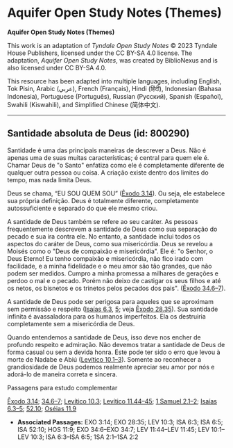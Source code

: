 # Aquifer Open Study Notes (Themes)

**Aquifer Open Study Notes (Themes)**

This work is an adaptation of *Tyndale Open Study Notes* © 2023 Tyndale House Publishers, licensed under the CC BY\-SA 4\.0 license. The adaptation, *Aquifer Open Study Notes*, was created by BiblioNexus and is also licensed under CC BY\-SA 4\.0\.

This resource has been adapted into multiple languages, including English, Tok Pisin, Arabic (عربي), French (Français), Hindi (हिंदी), Indonesian (Bahasa Indonesia), Portuguese (Português), Russian (Русский), Spanish (Español), Swahili (Kiswahili), and Simplified Chinese (简体中文).



--------------------------------

## Santidade absoluta de Deus (id: 800290)

Santidade é uma das principais maneiras de descrever a Deus. Não é apenas uma de suas muitas características; é central para quem ele é. Chamar Deus de "o Santo" enfatiza como ele é completamente diferente de qualquer outra pessoa ou coisa. A criação existe dentro dos limites do tempo, mas nada limita Deus.

Deus se chama, “EU SOU QUEM SOU” ([Êxodo 3\.14](https://ref.ly/Exod3:14)). Ou seja, ele estabelece sua própria definição. Deus é totalmente diferente, completamente autossuficiente e separado do que ele mesmo criou.

A santidade de Deus também se refere ao seu caráter. As pessoas frequentemente descrevem a santidade de Deus como sua separação do pecado e sua ira contra ele. No entanto, a santidade inclui todos os aspectos do caráter de Deus, como sua misericórdia. Deus se revelou a Moisés como o "Deus de compaixão e misericórdia". Ele é: "o Senhor, o Deus Eterno! Eu tenho compaixão e misericórdia, não fico irado com facilidade, e a minha fidelidade e o meu amor são tão grandes, que não podem ser medidos. Cumpro a minha promessa a milhares de gerações e perdoo o mal e o pecado. Porém não deixo de castigar os seus filhos e até os netos, os bisnetos e os trinetos pelos pecados dos pais". ([Êxodo 34\.6–7](https://ref.ly/Exod34:6-Exod34:7)).

A santidade de Deus pode ser perigosa para aqueles que se aproximam sem permissão e respeito ([Isaías 6\.3](https://ref.ly/Isa6:3), [5](https://ref.ly/Isa6:5); veja [Êxodo 28\.35](https://ref.ly/Exod28:35)). Sua santidade infinita é avassaladora para os humanos imperfeitos. Ela os destruiria completamente sem a misericórdia de Deus.

Quando entendemos a santidade de Deus, isso deve nos encher de profundo respeito e admiração. Não devemos tratar a santidade de Deus de forma casual ou sem a devida honra. Este pode ter sido o erro que levou à morte de Nadabe e Abiú ([Levítico 10\.1–3](https://ref.ly/Lev10:1-Lev10:3)). Somente ao reconhecer a grandiosidade de Deus podemos realmente apreciar seu amor por nós e adorá\-lo de maneira correta e sincera.

Passagens para estudo complementar

[Êxodo 3\.14](https://ref.ly/Exod3:14); [34\.6–7](https://ref.ly/Exod34:6-Exod34:7); [Levítico 10\.3](https://ref.ly/Lev10:3); [Levítico 11\.44–45](https://ref.ly/Lev11:44-Lev11:45); [1 Samuel 2\.1–2](https://ref.ly/1Sam2:1-1Sam2:2); [Isaías 6\.3–5](https://ref.ly/Isa6:3-Isa6:5); [52\.10](https://ref.ly/Isa52:10); [Oséias 11\.9](https://ref.ly/Hos11:9)

* **Associated Passages:** EXO 3:14; EXO 28:35; LEV 10:3; ISA 6:3; ISA 6:5; ISA 52:10; HOS 11:9; EXO 34:6–EXO 34:7; LEV 11:44–LEV 11:45; LEV 10:1–LEV 10:3; ISA 6:3–ISA 6:5; 1SA 2:1–1SA 2:2

